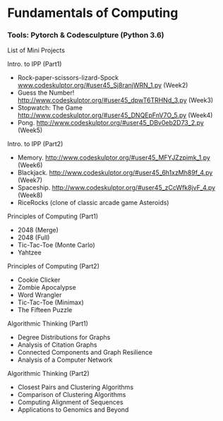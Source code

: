 # Fundamentals of Computing
### Tools: Pytorch & Codesculpture (Python 3.6)

List of Mini Projects

Intro. to IPP (Part1)
*   Rock-paper-scissors-lizard-Spock 
www.codeskulptor.org/#user45_Sj8ranjWRN_1.py (Week2)
*   Guess the Number! 
http://www.codeskulptor.org/#user45_dpwT6TRHNd_3.py (Week3)
*   Stopwatch: The Game 
http://www.codeskulptor.org/#user45_DNQEpFnV7O_5.py (Week4)
*   Pong. http://www.codeskulptor.org/#user45_DBv0eb2D73_2.py (Week5)

Intro. to IPP (Part2)
*   Memory. http://www.codeskulptor.org/#user45_MFYJZzpimk_1.py (Week6)
*   Blackjack. http://www.codeskulptor.org/#user45_6h1xzMh89f_4.py (Week7)
*   Spaceship. http://www.codeskulptor.org/#user45_zCcWfk8jvF_4.py (Week8)
*   RiceRocks (clone of classic arcade game Asteroids)

Principles of Computing (Part1)
*   2048 (Merge)
*   2048 (Full)
*   Tic-Tac-Toe (Monte Carlo)
*   Yahtzee

Principles of Computing (Part2)
*   Cookie Clicker
*   Zombie Apocalypse
*   Word Wrangler
*   Tic-Tac-Toe (Minimax)
*   The Fifteen Puzzle

Algorithmic Thinking (Part1)
*   Degree Distributions for Graphs
*   Analysis of Citation Graphs
*   Connected Components and Graph Resilience
*   Analysis of a Computer Network

Algorithmic Thinking (Part2)
*   Closest Pairs and Clustering Algorithms
*   Comparison of Clustering Algorithms
*   Computing Alignment of Sequences
*   Applications to Genomics and Beyond
